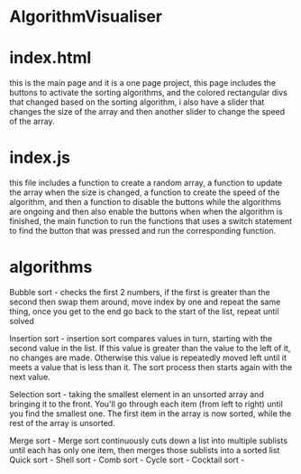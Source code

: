 # AlgorithmVisualiser


# index.html
this is the main page and it is a one page project, this page includes the buttons to activate the sorting algorithms, and the colored rectangular divs that changed based on the sorting algorithm, i also have a slider that changes the size of the array and then another slider to change the speed of the array.

# index.js
this file includes a function to create a random array, a function to update the array when the size is changed, a function to create the speed of the algorithm, and then a function to disable the buttons while the algorithms are ongoing and then also enable the buttons when when the algorithm is finished, the main function to run the functions that uses a switch statement to find the button that was pressed and run the corresponding function.

# algorithms
Bubble sort - checks the first 2 numbers, if the first is greater than the second then swap them around, move index by one and repeat the same thing, once you get to the end go back to the start of the list, repeat until solved    

Insertion sort - insertion sort compares values in turn, starting with the second value in the list. If this value is greater than the value to the left of it, no changes are made. Otherwise this value is repeatedly moved left until it meets a value that is less than it. The sort process then starts again with the next value.

Selection sort - taking the smallest element in an unsorted array and bringing it to the front. You'll go through each item (from left to right) until you find the smallest one. The first item in the array is now sorted, while the rest of the array is unsorted.

Merge sort - Merge sort continuously cuts down a list into multiple sublists until each has only one item, then merges those sublists into a sorted list
Quick sort -
Shell sort -
Comb sort -
Cycle sort -
Cocktail sort -
